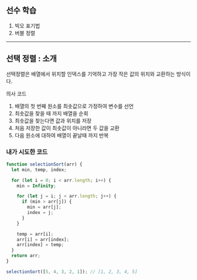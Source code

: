 ## 선수 학습

1. 빅오 표기법
2. 버블 정렬

---

## 선택 정렬 : 소개

선택정렬은 배열에서 위치할 인덱스를 기억하고 가장 작은 값의 위치와 교환하는 방식이다.

의사 코드

1. 배열의 첫 번째 원소를 최솟값으로 가정하여 변수를 선언
2. 최솟값을 찾을 때 까지 배열을 순회
3. 최솟값을 찾는다면 값과 위치를 저장
4. 처음 저장한 값이 최솟값이 아니라면 두 값을 교환
5. 다음 원소에 대하여 배열이 끝날때 까지 반복

### 내가 시도한 코드

```js
function selectionSort(arr) {
  let min, temp, index;

  for (let i = 0; i < arr.length; i++) {
    min = Infinity;

    for (let j = i; j < arr.length; j++) {
      if (min > arr[j]) {
        min = arr[j];
        index = j;
      }
    }

    temp = arr[i];
    arr[i] = arr[index];
    arr[index] = temp;
  }
  return arr;
}

selectionSort([5, 4, 3, 2, 1]); // [1, 2, 3, 4, 5]
```
